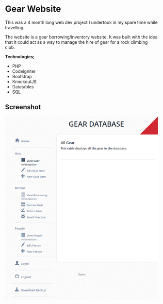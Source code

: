 # Gear Website

This was a 4 month long web dev project I undertook in my spare time while travelling.

The website is a gear borrowing/inventory website.
It was built with the idea that it could act as a way to manage the hire of gear for a rock climbing club.

**Technologies;**
* PHP
* Codeigniter
* Bootstrap
* KnockoutJS
* Datatables
* SQL

## Screenshot

![screenshot](website.png)